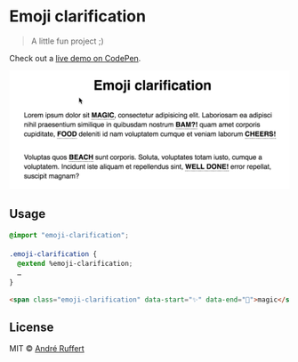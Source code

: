 # Emoji clarification

> A little fun project ;)

Check out a [live demo on CodePen](http://codepen.io/andreruffert/pen/EyBKkv).

![](showcase.gif)

## Usage

```css
@import "emoji-clarification";

.emoji-clarification {
  @extend %emoji-clarification;
  …
}
```

```html
<span class="emoji-clarification" data-start="✨" data-end="🦄">magic</span>
```

## License

MIT © [André Ruffert](http://andreruffert.com)

